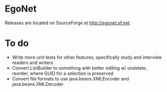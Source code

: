 EgoNet
=========

Releases are located on SourceForge at http://egonet.sf.net.

To do
=========
- Write more unit tests for other features, specifically study and interview readers and writers
- Convert ListBuilder to something with better editing w/ undelete, reorder, where GUID for a selection is preserved
- Convert file formats to use java.beans.XMLEncoder and java.beans.XMLDecoder
